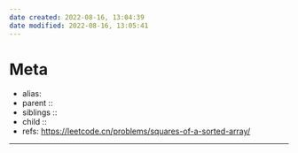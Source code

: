 ```yaml
---
date created: 2022-08-16, 13:04:39
date modified: 2022-08-16, 13:05:41
---
```


# Meta

- alias:
- parent ::
- siblings ::
- child ::
- refs: https://leetcode.cn/problems/squares-of-a-sorted-array/

---

```java

```